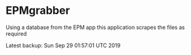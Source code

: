 # EPMgrabber
Using a database from the EPM app this application scrapes the files as required


Latest backup: Sun Sep 29 01:57:01 UTC 2019
